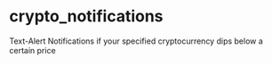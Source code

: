 # crypto_notifications
Text-Alert Notifications if your specified cryptocurrency dips below a certain price
